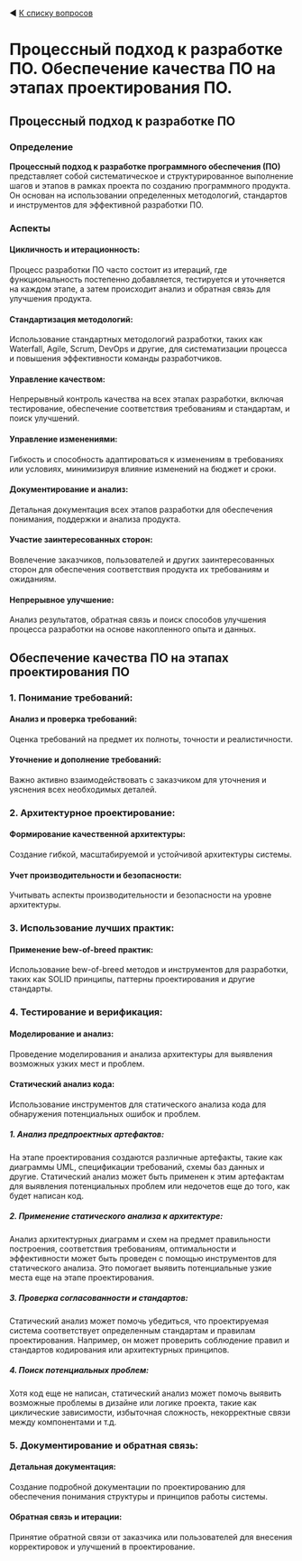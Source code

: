 ◀ [К списку вопросов](../README.md)

# Процессный подход к разработке ПО. Обеспечение качества ПО на этапах проектирования ПО.

## Процессный подход к разработке ПО

### Определение

**Процессный подход к разработке программного обеспечения (ПО)** представляет собой систематическое и структурированное выполнение шагов и этапов в рамках проекта по созданию программного продукта. Он основан на использовании определенных методологий, стандартов и инструментов для эффективной разработки ПО. 

### Аспекты

#### Цикличность и итерационность: 

Процесс разработки ПО часто состоит из итераций, где функциональность постепенно добавляется, тестируется и уточняется на каждом этапе, а затем происходит анализ и обратная связь для улучшения продукта.

#### Стандартизация методологий: 

Использование стандартных методологий разработки, таких как Waterfall, Agile, Scrum, DevOps и другие, для систематизации процесса и повышения эффективности команды разработчиков.

#### Управление качеством: 

Непрерывный контроль качества на всех этапах разработки, включая тестирование, обеспечение соответствия требованиям и стандартам, и поиск улучшений.

#### Управление изменениями: 

Гибкость и способность адаптироваться к изменениям в требованиях или условиях, минимизируя влияние изменений на бюджет и сроки.

#### Документирование и анализ: 

Детальная документация всех этапов разработки для обеспечения понимания, поддержки и анализа продукта.

#### Участие заинтересованных сторон: 

Вовлечение заказчиков, пользователей и других заинтересованных сторон для обеспечения соответствия продукта их требованиям и ожиданиям.

#### Непрерывное улучшение: 

Анализ результатов, обратная связь и поиск способов улучшения процесса разработки на основе накопленного опыта и данных.

## Обеспечение качества ПО на этапах проектирования ПО

### 1. Понимание требований:

#### Анализ и проверка требований: 

Оценка требований на предмет их полноты, точности и реалистичности.

#### Уточнение и дополнение требований: 

Важно активно взаимодействовать с заказчиком для уточнения и уяснения всех необходимых деталей.

### 2. Архитектурное проектирование:

#### Формирование качественной архитектуры: 

Создание гибкой, масштабируемой и устойчивой архитектуры системы.

#### Учет производительности и безопасности: 

Учитывать аспекты производительности и безопасности на уровне архитектуры.

### 3. Использование лучших практик:

#### Применение bew-of-breed практик: 

Использование bew-of-breed методов и инструментов для разработки, таких как SOLID принципы, паттерны проектирования и другие стандарты.

### 4. Тестирование и верификация:

#### Моделирование и анализ: 

Проведение моделирования и анализа архитектуры для выявления возможных узких мест и проблем.

#### Статический анализ кода: 

Использование инструментов для статического анализа кода для обнаружения потенциальных ошибок и проблем.

##### 1. Анализ предпроектных артефактов:

На этапе проектирования создаются различные артефакты, такие как диаграммы UML, спецификации требований, схемы баз данных и другие. Статический анализ может быть применен к этим артефактам для выявления потенциальных проблем или недочетов еще до того, как будет написан код.

##### 2. Применение статического анализа к архитектуре:

Анализ архитектурных диаграмм и схем на предмет правильности построения, соответствия требованиям, оптимальности и эффективности может быть проведен с помощью инструментов для статического анализа. Это помогает выявить потенциальные узкие места еще на этапе проектирования.

##### 3. Проверка согласованности и стандартов:

Статический анализ может помочь убедиться, что проектируемая система соответствует определенным стандартам и правилам проектирования. Например, он может проверить соблюдение правил и стандартов кодирования или архитектурных принципов.

##### 4. Поиск потенциальных проблем:

Хотя код еще не написан, статический анализ может помочь выявить возможные проблемы в дизайне или логике проекта, такие как циклические зависимости, избыточная сложность, некорректные связи между компонентами и т.д.

### 5. Документирование и обратная связь:

#### Детальная документация: 

Создание подробной документации по проектированию для обеспечения понимания структуры и принципов работы системы.

#### Обратная связь и итерации: 

Принятие обратной связи от заказчика или пользователей для внесения корректировок и улучшений в проектирование.